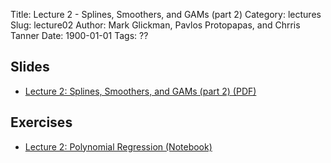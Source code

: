 Title: Lecture 2 - Splines, Smoothers, and GAMs (part 2)
Category: lectures
Slug: lecture02
Author: Mark Glickman, Pavlos Protopapas, and Chrris Tanner
Date: 1900-01-01
Tags: ??

## Slides
- [Lecture 2: Splines, Smoothers, and GAMs (part 2) (PDF)]({attach}presentation/notes-smoothing.pdf)

## Exercises
- [Lecture 2: Polynomial Regression (Notebook)]({filename}notebook/L1_1.ipynb)